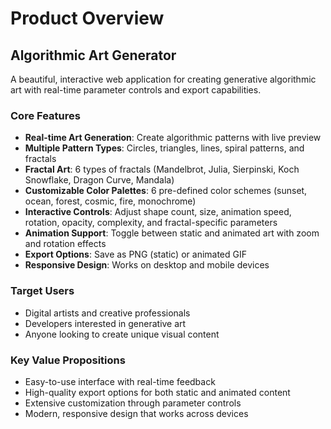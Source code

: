 # Product Overview

## Algorithmic Art Generator

A beautiful, interactive web application for creating generative algorithmic art with real-time parameter controls and export capabilities.

### Core Features
- **Real-time Art Generation**: Create algorithmic patterns with live preview
- **Multiple Pattern Types**: Circles, triangles, lines, spiral patterns, and fractals
- **Fractal Art**: 6 types of fractals (Mandelbrot, Julia, Sierpinski, Koch Snowflake, Dragon Curve, Mandala)
- **Customizable Color Palettes**: 6 pre-defined color schemes (sunset, ocean, forest, cosmic, fire, monochrome)
- **Interactive Controls**: Adjust shape count, size, animation speed, rotation, opacity, complexity, and fractal-specific parameters
- **Animation Support**: Toggle between static and animated art with zoom and rotation effects
- **Export Options**: Save as PNG (static) or animated GIF
- **Responsive Design**: Works on desktop and mobile devices

### Target Users
- Digital artists and creative professionals
- Developers interested in generative art
- Anyone looking to create unique visual content

### Key Value Propositions
- Easy-to-use interface with real-time feedback
- High-quality export options for both static and animated content
- Extensive customization through parameter controls
- Modern, responsive design that works across devices